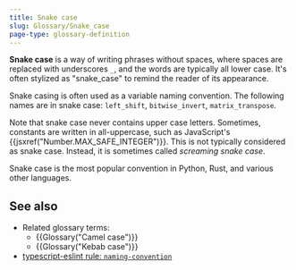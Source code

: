 ```yaml
---
title: Snake case
slug: Glossary/Snake_case
page-type: glossary-definition
---
```




**Snake case** is a way of writing phrases without spaces, where spaces are replaced with underscores `_`, and the words are typically all lower case. It's often stylized as "snake_case" to remind the reader of its appearance.

Snake casing is often used as a variable naming convention. The following names are in snake case: `left_shift`, `bitwise_invert`, `matrix_transpose`.

Note that snake case never contains upper case letters. Sometimes, constants are written in all-uppercase, such as JavaScript's {{jsxref("Number.MAX_SAFE_INTEGER")}}. This is not typically considered as snake case. Instead, it is sometimes called _screaming snake case_.

Snake case is the most popular convention in Python, Rust, and various other languages.

## See also

- Related glossary terms:
  - {{Glossary("Camel case")}}
  - {{Glossary("Kebab case")}}
- [typescript-eslint rule: `naming-convention`](https://typescript-eslint.io/rules/naming-convention/)
